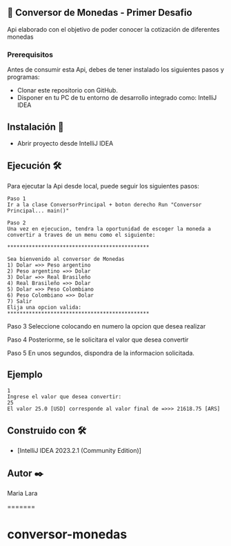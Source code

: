 ## 📜 Conversor de Monedas - Primer Desafio

Api elaborado con el objetivo de poder conocer la cotización de diferentes monedas

### Prerequisitos

Antes de consumir esta Api, debes de tener instalado los siguientes pasos y programas:

- Clonar este repositorio con GitHub.
- Disponer en tu PC de tu entorno de desarrollo integrado como: IntelliJ IDEA

## Instalación 🔧

- Abrir proyecto desde IntelliJ IDEA

## Ejecución 🛠️
Para ejecutar la Api desde local, puede seguir los siguientes pasos:  

``` 
Paso 1
Ir a la clase ConversorPrincipal + boton derecho Run "Conversor Principal... main()"

Paso 2
Una vez en ejecucion, tendra la oportunidad de escoger la moneda a convertir a traves de un menu como el siguiente:

********************************************** 
 
Sea bienvenido al conversor de Monedas 
1) Dolar =>> Peso argentino
2) Peso argentino =>> Dolar
3) Dolar =>> Real Brasileño
4) Real Brasileño =>> Dolar
5) Dolar =>> Peso Colombiano
6) Peso Colombiano =>> Dolar
7) Salir
Elija una opcion valida:
********************************************** 
```
Paso 3 
Seleccione colocando en numero la opcion que desea realizar

Paso 4
Posteriorme, se le solicitara el valor que desea convertir

Paso 5
En unos segundos, dispondra de la informacion solicitada.


## Ejemplo

```
1
Ingrese el valor que desea convertir: 
25
El valor 25.0 [USD] corresponde al valor final de =>>> 21618.75 [ARS]
```

## Construido con 🛠️

* [IntelliJ IDEA 2023.2.1 (Community Edition)]

## Autor ✒️

Maria Lara

=======
# conversor-monedas
